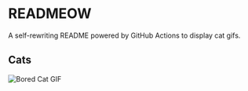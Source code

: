 # READMEOW

A self-rewriting README powered by GitHub Actions to display cat gifs.

## Cats

![Bored Cat GIF](https://media0.giphy.com/media/v1.Y2lkPTlhY2QwMmRhamhqdDdrN25rbG1ndzl1Z2NzOGRhY250Y2RxdWw5aW96dng4emJtYiZlcD12MV9naWZzX3NlYXJjaCZjdD1n/mlvseq9yvZhba/200.gif)
